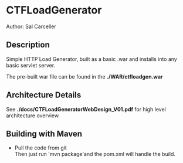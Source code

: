 # CTFLoadGenerator
Author: Sal Carceller

## Description
Simple HTTP Load Generator, built as a basic .war and installs into any basic servlet server.
<p>The pre-built war file can be found in the <b>./WAR/ctfloadgen.war</b>

## Architecture Details
See <b>./docs/CTFLoadGeneratorWebDesign_V01.pdf</b> for high level architecture overview.

## Building with Maven
- Pull the code from git
<br>Then just run 'mvn package'and the pom.xml will handle the build.
